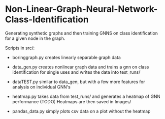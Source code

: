 # Non-Linear-Graph-Neural-Network-Class-Identification


Generating synthetic graphs and then training GNNS on class identification for a given node in the graph. 

Scripts in src/:

- boringgraph.py creates linearly separable graph data

- data_gen.py creates nonlinear graph data and trains a gnn on class identification for single uses and writes the data into test_runs/

- dataTEST.py similar to data_gen, but with a few more features for analysis on individual GNN's

- heatmap.py takes data from test_runs/ and generates a heatmap of GNN performance (TODO) Heatmaps are then saved in Images/

- pandas_data.py simply plots csv data on a plot without the heatmap


